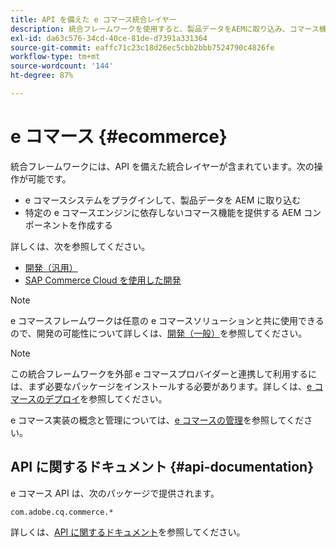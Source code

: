 ```yaml
---
title: API を備えた e コマース統合レイヤー
description: 統合フレームワークを使用すると、製品データをAEMに取り込み、コマース機能用のAEMコンポーネントを構築できます。
exl-id: da63c576-34cd-40ce-81de-d7391a331364
source-git-commit: eaffc71c23c18d26ec5cbb2bbb7524790c4826fe
workflow-type: tm+mt
source-wordcount: '144'
ht-degree: 87%

---
```


# e コマース {#ecommerce}

統合フレームワークには、API を備えた統合レイヤーが含まれています。次の操作が可能です。

* e コマースシステムをプラグインして、製品データを AEM に取り込む
* 特定の e コマースエンジンに依存しないコマース機能を提供する AEM コンポーネントを作成する

詳しくは、次を参照してください。

* [開発（汎用）](/help/commerce/cif-classic/developing/generic.md)
* [SAP Commerce Cloud を使用した開発](/help/commerce/cif-classic/developing/sap-commerce-cloud.md)

>[!NOTE]
>
>e コマースフレームワークは任意の e コマースソリューションと共に使用できるので、開発の可能性について詳しくは、[開発（一般）](/help/commerce/cif-classic/developing/generic.md)を参照してください。

>[!NOTE]
>
>この統合フレームワークを外部 e コマースプロバイダーと連携して利用するには、まず必要なパッケージをインストールする必要があります。詳しくは、[e コマースのデプロイ](/help/commerce/cif-classic/deploying/ecommerce.md)を参照してください。
>
>e コマース実装の概念と管理については、[e コマースの管理](/help/commerce/cif-classic/administering/ecommerce.md)を参照してください。

## API に関するドキュメント {#api-documentation}

e コマース API は、次のパッケージで提供されます。

`com.adobe.cq.commerce.*`

詳しくは、[API に関するドキュメント](https://helpx.adobe.com/experience-manager/6-5/sites/developing/using/reference-materials/javadoc/index.html)を参照してください。
